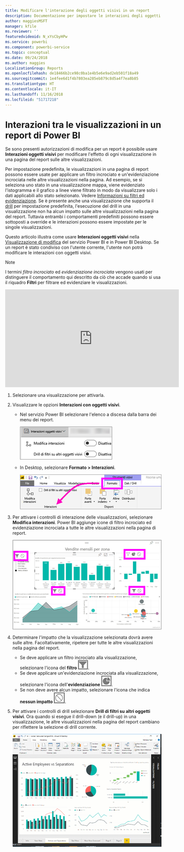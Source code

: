 ```yaml
---
title: Modificare l'interazione degli oggetti visivi in un report
description: Documentazione per impostare le interazioni degli oggetti visivi in un report del servizio Microsoft Power BI e in un report di Power BI Desktop.
author: maggiesMSFT
manager: kfile
ms.reviewer: ''
featuredvideoid: N_xYsCbyHPw
ms.service: powerbi
ms.component: powerbi-service
ms.topic: conceptual
ms.date: 09/24/2018
ms.author: maggies
LocalizationGroup: Reports
ms.openlocfilehash: de18466b2ce98c0ba1e4b5e6e9ad2eb501f18a49
ms.sourcegitcommit: 1e4fee6d1f4b7803ea285eb879c8d5a4f7ea8b85
ms.translationtype: HT
ms.contentlocale: it-IT
ms.lasthandoff: 11/16/2018
ms.locfileid: "51717218"
---
```

# <a name="visualization-interactions-in-a-power-bi-report"></a>Interazioni tra le visualizzazioni in un report di Power BI
Se sono presenti autorizzazioni di modifica per un report è possibile usare **Interazioni oggetti visivi** per modificare l'effetto di ogni visualizzazione in una pagina del report sulle altre visualizzazioni. 

Per impostazione predefinita, le visualizzazioni in una pagina di report possono essere usate per applicare un filtro incrociato e un'evidenziazione incrociata nelle altre visualizzazioni nella pagina.
Ad esempio, se si seleziona uno stato in una visualizzazione mappa, viene evidenziato l'istogramma e il grafico a linee viene filtrato in modo da visualizzare solo i dati applicabili allo stato selezionato.
Vedere [Informazioni su filtri ed evidenziazione](power-bi-reports-filters-and-highlighting.md). Se è presente anche una visualizzazione che supporta il [drill](consumer/end-user-drill.md) per impostazione predefinita, l'esecuzione del drill in una visualizzazione non ha alcun impatto sulle altre visualizzazioni nella pagina del report. Tuttavia entrambi i comportamenti predefiniti possono essere sottoposti a override e le interazioni possono essere impostate per le singole visualizzazioni.

Questo articolo illustra come usare **Interazioni oggetti visivi** nella [Visualizzazione di modifica](service-interact-with-a-report-in-editing-view.md) del servizio Power BI e in Power BI Desktop. Se un report è stato condiviso con l'utente corrente, l'utente non potrà modificare le interazioni con oggetti visivi.

> [!NOTE]
> I termini *filtro incrociato* ed *evidenziazione incrociata* vengono usati per distinguere il comportamento qui descritto da ciò che accade quando si usa il riquadro **Filtri** per filtrare ed evidenziare le visualizzazioni.  
> 
> 

<iframe width="560" height="315" src="https://www.youtube.com/embed/N_xYsCbyHPw?list=PL1N57mwBHtN0JFoKSR0n-tBkUJHeMP2cP" frameborder="0" allowfullscreen></iframe>

1. Selezionare una visualizzazione per attivarla.  
2. Visualizzare le opzioni **Interazioni con oggetti visivi**.
    - Nel servizio Power BI selezionare l'elenco a discesa dalla barra dei menu dei report.

       ![Elenco a discesa Interazioni con oggetti visivi](media/service-reports-visual-interactions/power-bi-visual-interaction.png)

    - In Desktop, selezionare **Formato > Interazioni**.

        ![Selezionare Formato, quindi Interazioni](media/service-reports-visual-interactions/pbi-visual-interaction-desktop.png)

3. Per attivare i controlli di interazione delle visualizzazioni, selezionare **Modifica interazioni**. Power BI aggiunge icone di filtro incrociato ed evidenziazione incrociata a tutte le altre visualizzazioni nella pagina di report.
   
    ![Report con Interazioni con oggetti visivi attivato](media/service-reports-visual-interactions/power-bi-icons-on.png)
3. Determinare l'impatto che la visualizzazione selezionata dovrà avere sulle altre.  Facoltativamente, ripetere per tutte le altre visualizzazioni nella pagina del report.
   
   * Se deve applicare un filtro incrociato alla visualizzazione, selezionare l'icona del **filtro** ![Icona del filtro](media/service-reports-visual-interactions/pbi-filter-icon-outlined.png).
   * Se deve applicare un'evidenziazione incrociata alla visualizzazione, selezionare l'icona dell'**evidenziazione** ![Icona dell'evidenziazione](media/service-reports-visual-interactions/pbi-highlight-icon-outlined.png).
   * Se non deve avere alcun impatto, selezionare l'icona che indica **nessun impatto** ![Icona che indica nessun impatto](media/service-reports-visual-interactions/pbi-noimpact-icon-outlined.png).

4. Per attivare i controlli di drill selezionare **Drill di filtri su altri oggetti visivi**.  Ora quando si esegue il drill-down (e il drill-up) in una visualizzazione, le altre visualizzazioni nella pagina del report cambiano per riflettere la selezione di drill corrente. 

   ![Video sull'attivazione dei controlli di drill](media/service-reports-visual-interactions/drill2.gif)

